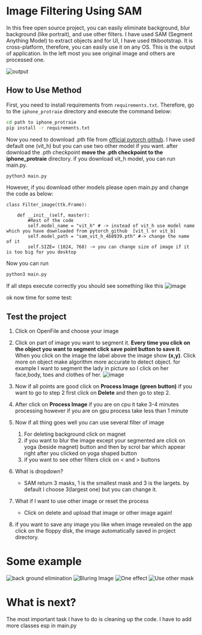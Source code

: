 # Image Filtering Using SAM

In this free open source project, you can easily eliminate background, blur background (like portrait), and use other filters. I have used SAM (Segment Anything Model) to extract objects and for UI, I have used ttkbootstrap. It is cross-platform, therefore, you can easily use it on any OS. This is the output of application. In the left most you see original image and others are processed one.

![output](https://github.com/amirhRahimi1993/iphone_protraie/assets/39728050/7a1b38be-f421-452e-aeb0-ce3875d1f6a6)

## How to Use Method

First, you need to install requirements from `requirements.txt`. Therefore, go to the `iphone_protraie` directory and execute the command below:

```bash
cd path to iphone_protraie
pip install -r requirements.txt
```
Now you need to download .pth file from [official pytorch github](https://github.com/facebookresearch/segment-anything#model-checkpoints). I have used default one (vit_h) but you can use two other model if you want. after download the .pth checkpoint **move the .pth checkpoint to the iphone_protraie** directory. if you download vit_h model, you can run main.py.
```bash
python3 main.py
```
However, if you download other models please open main.py and change the code as below:
```python3
class Filter_image(ttk.Frame):

    def __init__(self, master):
        #Rest of the code
        self.model_name = "vit_h" # -> instead of vit_h use model name which you have downloaded from pytorch_github  [vit_l or vit_b]
        self.model_path = "sam_vit_h_4b8939.pth" #-> change the name of it
        self.SIZE= (1024, 768) -> you can change size of image if it is too big for you desktop
```
Now you can run
```bash
python3 main.py
```
If all steps execute correctly you should see something like this
![image](https://github.com/amirhRahimi1993/iphone_protraie/assets/39728050/51cda701-a3ee-402e-8bb4-8ae2c54aad8b)

ok now time for some test:
## Test the project ##
1. Click on OpenFile and choose your image
2. Click on part of image you want to segment it. **Every time you click on the object you want to segment click save point button to save it**. When you click on the image the label above the image show **(x,y)**. Click more on object make algorithm more accurate to detect object. for example I want to segment the lady in picture so I click on her face,body, toes and clothes of her.
   ![image](https://github.com/amirhRahimi1993/iphone_protraie/assets/39728050/2210d3bf-fc25-4373-9741-aeb5fcdaeb8d)

4. Now if all points are good click on **Process Image (green button)** if you want to go to step 2 first click on **Delete** and then go to step 2.
5. After click on **Process Image** if you are on cpu it take 3-4 minutes processing however if you are on gpu process take less than 1 minute
6. Now if all thing goes well you can use several filter of image
   1. For deleting background click on magnet
   2. if you want to blur the image except your segmented are click on yoga (beside magnet) button and then by scrol bar which appear right after you clicked on  yoga shaped button
   3. if you want to see other filters click on < and > buttons
  
7. What is dropdown?
   - SAM return 3 masks, 1 is the smallest mask and 3 is the largets. by default I choose 3(largest one) but you can change it.
   
8. What if I want to use other image or reset the process
   - Click on delete and upload that image or other image again!

9. if you want to save any image you like when image revealed on the app click on the floppy disk, the image automatically saved in project directory.

# Some example #

![back ground elimination](https://github.com/amirhRahimi1993/iphone_protraie/assets/39728050/e61b9ca3-f54f-4f1b-b49c-4bc34a999245)
![Bluring Image](https://github.com/amirhRahimi1993/iphone_protraie/assets/39728050/fc438182-6f2e-4e8e-85d8-fe6b34b86b51)
![One effect](https://github.com/amirhRahimi1993/iphone_protraie/assets/39728050/de476f88-5845-4e41-a154-9fde1c69c282)
![Use other mask](https://github.com/amirhRahimi1993/iphone_protraie/assets/39728050/c910bbda-4239-470d-90e2-465b71f16cd2)

# What is next?
The most important task I have to do is cleaning up the code. I have to add more classes esp in main.py





